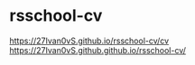 # rsschool-cv
https://27Ivan0vS.github.io/rsschool-cv/cv
https://27Ivan0vS.github.github.io/rsschool-cv/